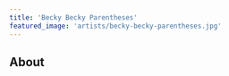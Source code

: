 ```yaml
---
title: 'Becky Becky Parentheses'
featured_image: 'artists/becky-becky-parentheses.jpg'
---
```


## About


